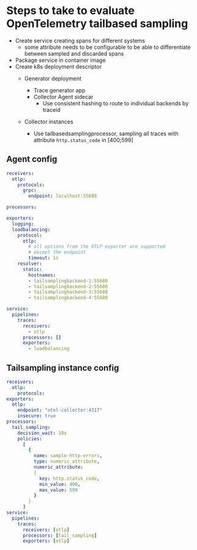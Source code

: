 # Steps to take to evaluate OpenTelemetry tailbased sampling

- Create service creating spans for different systems
  - some attribute needs to be configurable to be able to differentiate between sampled and discarded spans
- Package service in container image
- Create k8s deployment descriptor
  - Generator deployment
    - Trace generator app
    - Collector Agent sidecar
      - Use consistent hashing to route to individual backends by traceid

  - Collector instances
    - Use tailbasedsamplingprocessor, sampling all traces with attribute `http.status_code` in [400;599]


## Agent config

```yaml
receivers:
  otlp:
    protocols:
      grpc:
        endpoint: localhost:55680

processors:

exporters:
  logging:
  loadbalancing:
    protocol:
      otlp:
        # all options from the OTLP exporter are supported
        # except the endpoint
        timeout: 1s
    resolver:
      static:
        hostnames:
        - tailsamplingbackend-1:55680
        - tailsamplingbackend-2:55680
        - tailsamplingbackend-3:55680
        - tailsamplingbackend-4:55680

service:
  pipelines:
    traces:
      receivers:
        - otlp
      processors: []
      exporters:
        - loadbalancing
```

## Tailsampling instance config


```yaml
receivers:
  otlp:
    protocols:
exporters:
  otlp:
    endpoint: "otel-collector:4317"
    insecure: true
processors:
  tail_sampling:
    decision_wait: 10s
    policies:
      [
        {
          name: sample-http-errors, 
          type: numeric_attribute,
          numeric_attribute:
          {
            key: http.status_code,
            min_value: 400,
            max_value: 599
          }
        }
      ]
service:
  pipelines:
    traces:
      receivers: [otlp]
      processors: [tail_sampling]
      exporters: [otlp]
```
